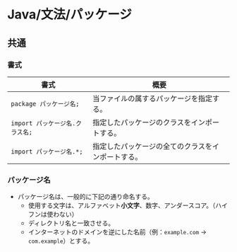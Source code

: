 # Java/文法/パッケージ

## 共通

### 書式

| 書式                            | 概要                                               |
| ------------------------------- | -------------------------------------------------- |
| `package パッケージ名;`         | 当ファイルの属するパッケージを指定する。           |
| `import パッケージ名.クラス名;` | 指定したパッケージのクラスをインポートする。       |
| `import パッケージ名.*;`        | 指定したパッケージの全てのクラスをインポートする。 |

### パッケージ名

- パッケージ名は、一般的に下記の通り命名する。
  - 使用する文字は、アルファベット**小文字**、数字、アンダースコア。（ハイフンは使わない）
  - ディレクトリ名と一致させる。
  - インターネットのドメインを逆にした名前（例：`example.com` -> `com.example`）とする。
